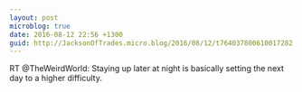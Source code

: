 ```yaml
---
layout: post
microblog: true
date: 2016-08-12 22:56 +1300
guid: http://JacksonOfTrades.micro.blog/2016/08/12/t764037800610017282.html
---
```

RT @TheWeirdWorld: Staying up later at night is basically setting the next day to a higher difficulty.
